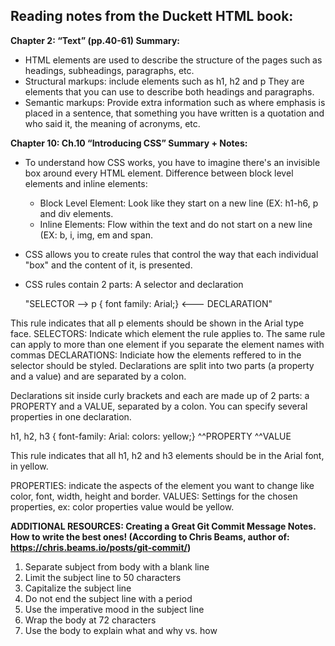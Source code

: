## Reading notes from the Duckett HTML book:

<b>Chapter 2: “Text” (pp.40-61) Summary:</b>
- HTML elements are used to describe the structure of the pages such as headings, subheadings, paragraphs, etc.
- Structural markups: include elements such as h1, h2 and p They are elements that you can use to describe both headings and paragraphs.
- Semantic markups: Provide extra information such as where emphasis is placed in a sentence, that something you have written is a quotation and who said it,
the meaning of acronyms, etc.

<b>Chapter 10: Ch.10 “Introducing CSS” Summary + Notes:</b>
- To understand how CSS works, you have to imagine there's an invisible box around every HTML element. 
  Difference between block level elements and inline elements:
  - Block Level Element: Look like they start on a new line (EX: h1-h6, p and div elements.
  - Inline Elements: Flow within the text and do not start on a new line (EX: b, i, img, em and span.
- CSS allows you to create rules that control the way that each individual "box" and the content of it, is presented.
- CSS rules contain 2 parts: A selector and declaration
  
  "SELECTOR --> p {
                 font family: Arial;} <--- DECLARATION"
                                           
 This rule indicates that all p elements should be shown in the Arial type face.
 SELECTORS: Indicate which element the rule applies to. The same rule can apply to more than one element if you separate the element names with commas
 DECLARATIONS: Indiciate how the elements reffered to in the selector should be styled. Declarations are split into two parts (a property and a value) 
 and are separated by a colon. 
  
  Declarations sit inside curly brackets and each are made up of 2 parts: a PROPERTY and a VALUE, separated by a colon. 
  You can specify several properties in one declaration.
  
  h1, h2, h3 {
             font-family: Arial:
             colors:     yellow;}
             ^^PROPERTY   ^^VALUE
  
  This rule indicates that all h1, h2 and h3 elements should be in the Arial font, in yellow.
  
  PROPERTIES: indicate the aspects of the element you want to change like color, font, width, height and border.
  VALUES: Settings for the chosen properties, ex: color properties value would be yellow.
  
  <b>ADDITIONAL RESOURCES: Creating a Great Git Commit Message Notes. How to write the best ones! (According to Chris Beams, author of: https://chris.beams.io/posts/git-commit/)</b> 
  1) Separate subject from body with a blank line
  2) Limit the subject line to 50 characters
  3) Capitalize the subject line
  4) Do not end the subject line with a period
  5) Use the imperative mood in the subject line
  6) Wrap the body at 72 characters
  7) Use the body to explain what and why vs. how
  
  
  
  
